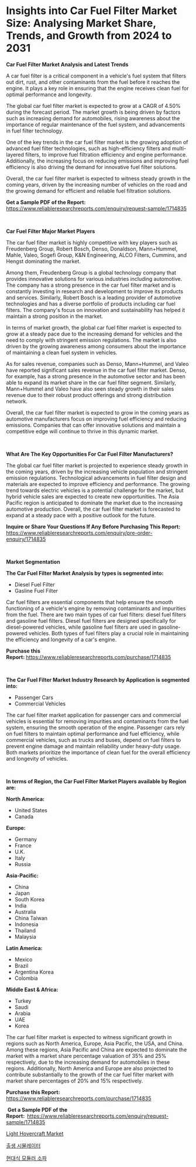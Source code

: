 <p><h1>Insights into Car Fuel Filter Market Size: Analysing Market Share, Trends, and Growth from 2024 to 2031</h1></p><p><strong>Car Fuel Filter Market Analysis and Latest Trends</strong></p>
<p><p>A car fuel filter is a critical component in a vehicle's fuel system that filters out dirt, rust, and other contaminants from the fuel before it reaches the engine. It plays a key role in ensuring that the engine receives clean fuel for optimal performance and longevity.</p><p>The global car fuel filter market is expected to grow at a CAGR of 4.50% during the forecast period. The market growth is being driven by factors such as increasing demand for automobiles, rising awareness about the importance of regular maintenance of the fuel system, and advancements in fuel filter technology.</p><p>One of the key trends in the car fuel filter market is the growing adoption of advanced fuel filter technologies, such as high-efficiency filters and multi-layered filters, to improve fuel filtration efficiency and engine performance. Additionally, the increasing focus on reducing emissions and improving fuel efficiency is also driving the demand for innovative fuel filter solutions.</p><p>Overall, the car fuel filter market is expected to witness steady growth in the coming years, driven by the increasing number of vehicles on the road and the growing demand for efficient and reliable fuel filtration solutions.</p></p>
<p><strong>Get a Sample PDF of the Report:&nbsp;</strong> <a href="https://www.reliableresearchreports.com/enquiry/request-sample/1714835">https://www.reliableresearchreports.com/enquiry/request-sample/1714835</a></p>
<p>&nbsp;</p>
<p><strong>Car Fuel Filter Major Market Players</strong></p>
<p><p>The car fuel filter market is highly competitive with key players such as Freudenberg Group, Robert Bosch, Denso, Donaldson, Mann+Hummel, Mahle, Valeo, Sogefi Group, K&N Engineering, ALCO Filters, Cummins, and Hengst dominating the market.</p><p>Among them, Freudenberg Group is a global technology company that provides innovative solutions for various industries including automotive. The company has a strong presence in the car fuel filter market and is constantly investing in research and development to improve its products and services. Similarly, Robert Bosch is a leading provider of automotive technologies and has a diverse portfolio of products including car fuel filters. The company's focus on innovation and sustainability has helped it maintain a strong position in the market.</p><p>In terms of market growth, the global car fuel filter market is expected to grow at a steady pace due to the increasing demand for vehicles and the need to comply with stringent emission regulations. The market is also driven by the growing awareness among consumers about the importance of maintaining a clean fuel system in vehicles.</p><p>As for sales revenue, companies such as Denso, Mann+Hummel, and Valeo have reported significant sales revenue in the car fuel filter market. Denso, for example, has a strong presence in the automotive sector and has been able to expand its market share in the car fuel filter segment. Similarly, Mann+Hummel and Valeo have also seen steady growth in their sales revenue due to their robust product offerings and strong distribution network.</p><p>Overall, the car fuel filter market is expected to grow in the coming years as automotive manufacturers focus on improving fuel efficiency and reducing emissions. Companies that can offer innovative solutions and maintain a competitive edge will continue to thrive in this dynamic market.</p></p>
<p>&nbsp;</p>
<p><strong>What Are The Key Opportunities For Car Fuel Filter Manufacturers?</strong></p>
<p><p>The global car fuel filter market is projected to experience steady growth in the coming years, driven by the increasing vehicle population and stringent emission regulations. Technological advancements in fuel filter design and materials are expected to improve efficiency and performance. The growing trend towards electric vehicles is a potential challenge for the market, but hybrid vehicle sales are expected to create new opportunities. The Asia Pacific region is anticipated to dominate the market due to the increasing automotive production. Overall, the car fuel filter market is forecasted to expand at a steady pace with a positive outlook for the future.</p></p>
<p><strong>Inquire or Share Your Questions If Any Before Purchasing This Report:</strong> <a href="https://www.reliableresearchreports.com/enquiry/pre-order-enquiry/1714835">https://www.reliableresearchreports.com/enquiry/pre-order-enquiry/1714835</a></p>
<p>&nbsp;</p>
<p><strong>Market Segmentation</strong></p>
<p><strong>The Car Fuel Filter Market Analysis by types is segmented into:</strong></p>
<p><ul><li>Diesel Fuel Filter</li><li>Gasline Fuel Filter</li></ul></p>
<p><p>Car fuel filters are essential components that help ensure the smooth functioning of a vehicle's engine by removing contaminants and impurities from the fuel. There are two main types of car fuel filters: diesel fuel filters and gasoline fuel filters. Diesel fuel filters are designed specifically for diesel-powered vehicles, while gasoline fuel filters are used in gasoline-powered vehicles. Both types of fuel filters play a crucial role in maintaining the efficiency and longevity of a car's engine.</p></p>
<p><strong>Purchase this Report:&nbsp;</strong><a href="https://www.reliableresearchreports.com/purchase/1714835">https://www.reliableresearchreports.com/purchase/1714835</a></p>
<p>&nbsp;</p>
<p><strong>The Car Fuel Filter Market Industry Research by Application is segmented into:</strong></p>
<p><ul><li>Passenger Cars</li><li>Commercial Vehicles</li></ul></p>
<p><p>The car fuel filter market application for passenger cars and commercial vehicles is essential for removing impurities and contaminants from the fuel system, ensuring the smooth operation of the engine. Passenger cars rely on fuel filters to maintain optimal performance and fuel efficiency, while commercial vehicles, such as trucks and buses, depend on fuel filters to prevent engine damage and maintain reliability under heavy-duty usage. Both markets prioritize the importance of clean fuel for the overall efficiency and longevity of vehicles.</p></p>
<p>&nbsp;</p>
<p><strong>In terms of Region, the Car Fuel Filter Market Players available by Region are:</strong></p>
<p>
    <p> <strong> North America: </strong>
        <ul>
            <li>United States</li>
            <li>Canada</li>
        </ul>
        </p> 
    <p> <strong> Europe: </strong>
        <ul>
            <li>Germany</li>
            <li>France</li>
            <li>U.K.</li>
            <li>Italy</li>
            <li>Russia</li>
        </ul>
        </p> 
    <p> <strong> Asia-Pacific: </strong>
        <ul>
            <li>China</li>
            <li>Japan</li>
            <li>South Korea</li>
            <li>India</li>
            <li>Australia</li>
            <li>China Taiwan</li>
            <li>Indonesia</li>
            <li>Thailand</li>
            <li>Malaysia</li>
        </ul>
        </p> 
    <p> <strong> Latin America: </strong>
        <ul>
            <li>Mexico</li>
            <li>Brazil</li>
            <li>Argentina Korea</li>
            <li>Colombia</li>
        </ul>
        </p> 
    <p> <strong> Middle East & Africa: </strong>
        <ul>
            <li>Turkey</li>
            <li>Saudi</li>
            <li>Arabia</li>
            <li>UAE</li>
            <li>Korea</li>
        </ul>
    </p>
    </p>
<p><p>The car fuel filter market is expected to witness significant growth in regions such as North America, Europe, Asia Pacific, the USA, and China. Among these regions, Asia Pacific and China are expected to dominate the market with a market share percentage valuation of 35% and 25% respectively, due to the increasing demand for automobiles in these regions. Additionally, North America and Europe are also projected to contribute substantially to the growth of the car fuel filter market with market share percentages of 20% and 15% respectively.</p></p>
<p><strong>Purchase this Report: </strong><a href="https://www.reliableresearchreports.com/purchase/1714835">https://www.reliableresearchreports.com/purchase/1714835</a></p>
<p>&nbsp;<strong>Get a Sample PDF of the Report:&nbsp;&nbsp;</strong><a href="https://www.reliableresearchreports.com/enquiry/request-sample/1714835">https://www.reliableresearchreports.com/enquiry/request-sample/1714835</a></p>
<p><strong></strong></p>
<p><p><a href="https://github.com/nancykennedykellievqfqt2/Market-Research-Report-List-1/blob/main/light-hovercraft-market.md">Light Hovercraft Market</a></p><p><a href="https://medium.com/@bkszjgzqq1851/%ED%83%9C%EC%96%B4%EB%82%98%EB%8B%A4-%EC%8B%9C%EB%AE%AC%EB%A0%88%EC%9D%B4%ED%84%B0-%EC%8B%9C%EC%9E%A5-%EC%A7%80%ED%91%9C%EC%9D%98-%ED%95%B4%EB%8F%85-%EC%8B%9C%EC%9E%A5-%EC%A0%90%EC%9C%A0%EC%9C%A8-%ED%8A%B8%EB%A0%8C%EB%93%9C-%EB%B0%8F-%EC%84%B1%EC%9E%A5-%ED%8C%A8%ED%84%B4-d2a51cab65cc">출생 시뮬레이터</a></p><p><a href="https://medium.com/@fredheaney89056/%ED%98%84%EB%8C%80%EC%A0%81%EC%9D%B8-%EB%AA%A8%EB%93%88%EC%8B%9D-%EC%86%8C%ED%8C%8C-%EC%8B%9C%EC%9E%A5-%EC%84%B1%EA%B3%B5%EC%A0%81%EC%9D%B8-%EB%B9%84%EC%A6%88%EB%8B%88%EC%8A%A4-%EC%A0%84%EB%9E%B5%EC%9D%98-%EC%97%B4%EC%87%A0-2031%EB%85%84%EA%B9%8C%EC%A7%80-%EC%98%88%EC%B8%A1-32bc5ef20c8d">현대식 모듈러 소파</a></p></p>